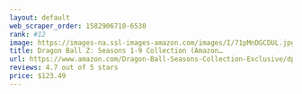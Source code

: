 ```yaml
---
layout: default 
﻿web_scraper_order: 1582906710-6530
rank: #12
image: https://images-na.ssl-images-amazon.com/images/I/71pMnDGCDUL.jpg
title: Dragon Ball Z: Seasons 1-9 Collection (Amazon…
url: https://www.amazon.com/Dragon-Ball-Seasons-Collection-Exclusive/dp/B075KZBHD6/ref=zg_mw_movies-tv_12?_encoding=UTF8&psc=1&refRID=0STWD1YRS3TMPPRB8GBJ
reviews: 4.7 out of 5 stars
price: $123.49 
---
```

